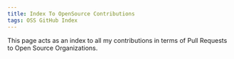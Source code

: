 ```yaml
---
title: Index To OpenSource Contributions
tags: OSS GitHub Index 
---
```


This page acts as an index to all my contributions in terms of Pull Requests to Open Source Organizations. 